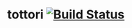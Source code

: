 # tottori [![Build Status](https://secure.travis-ci.org/kubo39/tottori.png?branch=master)](http://travis-ci.org/kubo39/tottori)
